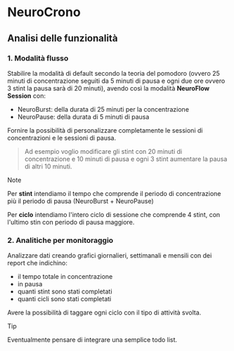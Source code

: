 # NeuroCrono

## Analisi delle funzionalità 

### 1. Modalità flusso

Stabilire la modalità di default secondo la teoria del pomodoro (ovvero 25 minuti di concentrazione seguiti da 5 minuti di pausa e ogni due ore ovvero 3 stint la pausa sarà di 20 minuti), avendo così la modalità **NeuroFlow Session** con:

- NeuroBurst: della durata di 25 minuti per la concentrazione
- NeuroPause: della durata di 5 minuti di pausa

Fornire la possibilità di personalizzare completamente le sessioni di concentrazioni e le sessioni di pausa.

> Ad esempio voglio modificare gli stint con 20 minuti di concentrazione e 10 minuti di pausa e ogni 3 stint aumentare la pausa di altri 10 minuti.

> [!NOTE]
> Per **stint** intendiamo il tempo che comprende il periodo di concentrazione più il periodo di pausa (NeuroBurst + NeuroPause)
>
> Per **ciclo** intendiamo l'intero ciclo di sessione che comprende 4 stint, con l'ultimo stin con periodo di pausa maggiore.

### 2. Analitiche per monitoraggio

Analizzare dati creando grafici giornalieri, settimanali e mensili con dei report che indichino:

- il tempo totale in concentrazione
- in pausa 
- quanti stint sono stati completati
- quanti cicli sono stati completati

Avere la possibilità di taggare ogni ciclo con il tipo di attività svolta.

> [!TIP]
> Eventualmente pensare di integrare una semplice todo list.

